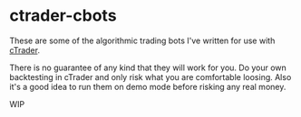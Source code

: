 # ctrader-cbots

These are some of the algorithmic trading bots I've written for use with [cTrader](https://ctrader.com/).

There is no guarantee of any kind that they will work for you. Do your own backtesting in cTrader and only risk what you are comfortable loosing. Also it's a good idea to run them on demo mode before risking any real money.

WIP
